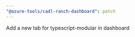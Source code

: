 ```yaml
---
"@azure-tools/cadl-ranch-dashboard": patch
---
```


Add a new tab for typescript-modular in dashboard
